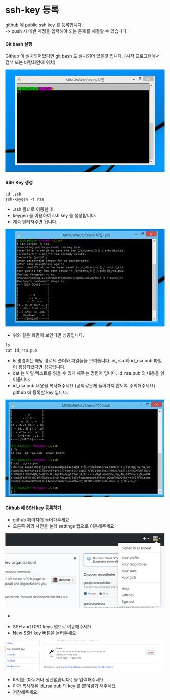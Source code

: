 # ssh-key 등록

github 에 public ssh key 를 등록합니다.  
-&gt; push 시 매번 계정을 입력해야 되는 문제를 해결할 수 있습니다.

#### Git bash 실행

Github 이 설치되어있다면 git bash 도 설치되어 있을것 입니다. \(시작 프로그램에서 검색 또는 바탕화면에 위치\)

![](../../.gitbook/assets/bash.png)



#### SSH Key 생성

```text
cd .ssh
ssh-keygen -t rsa
```

* .ssh 폴더로 이동한 후
* keygen 을 이용하여 ssh key 를 생성합니다.
* 계속 엔터쳐주면 됩니다.

![](../../.gitbook/assets/bash02.png)

* 위와 같은 화면이 보인다면 성공입니다.

```text
ls
cat id_rsa.pub
```

* ls 명령어는 해당 경로의 폴더와 파일들을 보여줍니다. id\_rsa 와 id\_rsa.pub 파일이 생성되었다면 성공입니다.
* cat 는 파일 텍스트를 읽을 수 있게 해주는 명령어 입니다. id\_rsa.pub 의 내용을 읽어옵니다.
* id\_rsa.pub 내용을 복사해주세요 \(공백같은게 들어가지 않도록 주의해주세요\) github 에 등록할 key 입니다.

![](../../.gitbook/assets/bash03.png)



#### Github 에 SSH key 등록하기

* github 페이지에 들어가주세요
* 오른쪽 위의 사진을 눌러 settings 탭으로 이동해주세요

![](../../.gitbook/assets/bash04.png)

-

* SSH and GPG keys 탭으로 이동해주세요
*  New SSH key 버튼을 눌러주세요

![](../../.gitbook/assets/bash05.png)



* 타이틀 \(아무거나 상관없습니다.\) 을 입력해주세요
* 아까 복사해온 id\_rsa.pub 의 key 를 붙여넣기 해주세요
* 저장해주세요.

